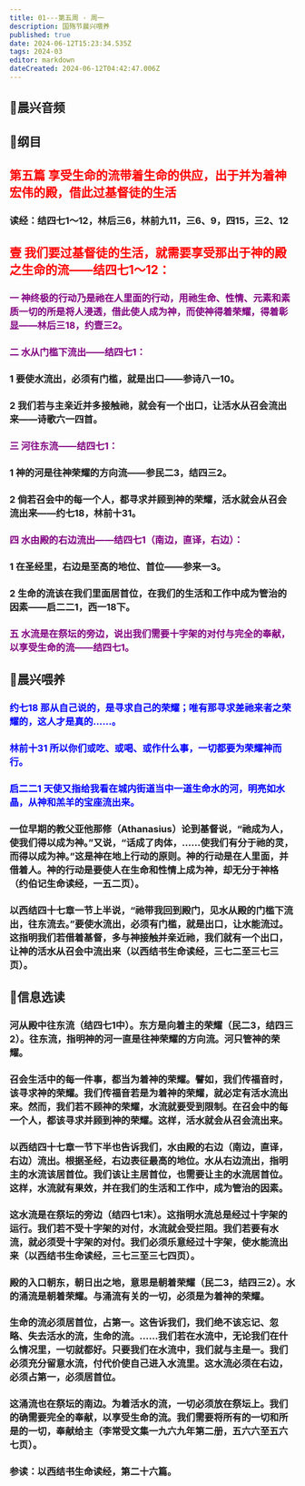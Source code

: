 ```yaml
---
title: 01---第五周 · 周一
description: 国殇节晨兴喂养
published: true
date: 2024-06-12T15:23:34.535Z
tags: 2024-03
editor: markdown
dateCreated: 2024-06-12T04:42:47.006Z
---
```


## 🎵晨兴音频

## 📖纲目

## <font color=red>第五篇    享受生命的流带着生命的供应，出于并为着神宏伟的殿，借此过基督徒的生活</font>

### 读经：结四七1～12，林后三6，林前九11，三6、9，四15，三2、12

## <font color=red>壹    我们要过基督徒的生活，就需要享受那出于神的殿之生命的流——结四七1～12：</font>

### <font color=purple>一    神终极的行动乃是祂在人里面的行动，用祂生命、性情、元素和素质一切的所是将人浸透，借此使人成为神，而使神得着荣耀，得着彰显——林后三18，约壹三2。</font>

### <font color=purple>二    水从门槛下流出——结四七1：</font>

### 1    要使水流出，必须有门槛，就是出口——参诗八一10。

### 2    我们若与主亲近并多接触祂，就会有一个出口，让活水从召会流出来——诗歌六一四首。

### <font color=purple>三    河往东流——结四七1：</font>

### 1    神的河是往神荣耀的方向流——参民二3，结四三2。

### 2    倘若召会中的每一个人，都寻求并顾到神的荣耀，活水就会从召会流出来——约七18，林前十31。

### <font color=purple>四    水由殿的右边流出——结四七1（南边，直译，右边）：</font>

### 1    在圣经里，右边是至高的地位、首位——参来一3。

### 2    生命的流该在我们里面居首位，在我们的生活和工作中成为管治的因素——启二二1，西一18下。

### <font color=purple>五    水流是在祭坛的旁边，说出我们需要十字架的对付与完全的奉献，以享受生命的流——结四七1。</font>

## 📖晨兴喂养

### <font color=blue>约七18    那从自己说的，是寻求自己的荣耀；唯有那寻求差祂来者之荣耀的，这人才是真的……。</font>

### <font color=blue>林前十31    所以你们或吃、或喝、或作什么事，一切都要为荣耀神而行。</font>

### <font color=blue>启二二1    天使又指给我看在城内街道当中一道生命水的河，明亮如水晶，从神和羔羊的宝座流出来。</font>

### 一位早期的教父亚他那修（Athanasius）论到基督说，“祂成为人，使我们得以成为神。”又说，“话成了肉体，……使我们有分于祂的灵，而得以成为神。”这是神在地上行动的原则。神的行动是在人里面，并借着人。神的行动是要使人在生命和性情上成为神，却无分于神格（约伯记生命读经，一五二页）。

### 以西结四十七章一节上半说，“祂带我回到殿门，见水从殿的门槛下流出，往东流去。”要使水流出，必须有门槛，就是出口，让水能流过。这指明我们若借着基督，多与神接触并亲近祂，我们就有一个出口，让神的活水从召会中流出来（以西结书生命读经，三七二至三七三页）。

## 📖信息选读

### 河从殿中往东流（结四七1中）。东方是向着主的荣耀（民二3，结四三2）。往东流，指明神的河一直是往神荣耀的方向流。河只管神的荣耀。

### 召会生活中的每一件事，都当为着神的荣耀。譬如，我们传福音时，该寻求神的荣耀。我们传福音若是为着神的荣耀，就必定有活水流出来。然而，我们若不顾神的荣耀，水流就要受到限制。在召会中的每一个人，都该寻求并顾到神的荣耀。这样，活水就会从召会流出来。

### 以西结四十七章一节下半也告诉我们，水由殿的右边（南边，直译，右边）流出。根据圣经，右边表征最高的地位。水从右边流出，指明主的水流该居首位。我们该让主居首位，也需要让主的水流居首位。这样，水流就有果效，并在我们的生活和工作中，成为管治的因素。

### 这水流是在祭坛的旁边（结四七1末）。这指明水流总是经过十字架的运行。我们若不受十字架的对付，水流就会受拦阻。我们若要有水流，就必须受十字架的对付。我们必须乐意经过十字架，使水能流出来（以西结书生命读经，三七三至三七四页）。

### 殿的入口朝东，朝日出之地，意思是朝着荣耀（民二3，结四三2）。水的涌流是朝着荣耀。与涌流有关的一切，必须是为着神的荣耀。

### 生命的流必须居首位，占第一。这告诉我们，我们绝不该忘记、忽略、失去活水的流，生命的流。……我们若在水流中，无论我们在什么情况里，一切就都好。只要我们在水流中，我们就与主是一。我们必须充分留意水流，付代价使自己进入水流里。这水流必须在右边，必须占第一，必须居首位。

### 这涌流也在祭坛的南边。为着活水的流，一切必须放在祭坛上。我们的确需要完全的奉献，以享受生命的流。我们需要将所有的一切和所是的一切，奉献给主（李常受文集一九六九年第二册，五六六至五六七页）。

### 参读：以西结书生命读经，第二十六篇。
<!-- Google tag (gtag.js) -->
<script async src="https://www.googletagmanager.com/gtag/js?id=G-1P8709Z16T"></script>
<script>
  window.dataLayer = window.dataLayer || [];
  function gtag(){dataLayer.push(arguments);}
  gtag('js', new Date());

  gtag('config', 'G-1P8709Z16T');
</script>